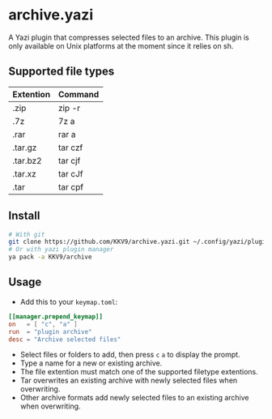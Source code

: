 # archive.yazi

A Yazi plugin that compresses selected files to an archive.
This plugin is only available on Unix platforms at the moment since it relies on sh.

## Supported file types

| Extention     | Command       |
| ------------- | ------------- |
| .zip          | zip -r        |
| .7z           | 7z a          |
| .rar          | rar a         |
| .tar.gz       | tar czf       |
| .tar.bz2      | tar cjf       |
| .tar.xz       | tar cJf       |
| .tar          | tar cpf       |

## Install

```bash
# With git
git clone https://github.com/KKV9/archive.yazi.git ~/.config/yazi/plugins/archive.yazi
# Or with yazi plugin manager
ya pack -a KKV9/archive
```

## Usage

- Add this to your `keymap.toml`:

```toml
[[manager.prepend_keymap]]
on   = [ "c", "a" ]
run  = "plugin archive"
desc = "Archive selected files"
```

 - Select files or folders to add, then press `c` `a` to display the prompt.
 - Type a name for a new or existing archive. 
 - The file extention must match one of the supported filetype extentions.
 - Tar overwrites an existing archive with newly selected files when overwriting.
 - Other archive formats add newly selected files to an existing archive when overwriting.
